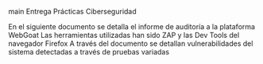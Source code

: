 
 main
Entrega Prácticas Ciberseguridad

En el siguiente documento se detalla el informe de auditoría a la  plataforma WebGoat
Las herramientas utilizadas han sido ZAP y las Dev Tools del navegador Firefox
A través del documento se detallan vulnerabilidades del sistema detectadas a través de pruebas variadas 
